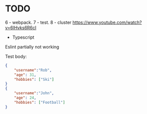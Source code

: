 # TODO

6 - webpack.
7 - test.
8 - cluster <https://www.youtube.com/watch?v=6lHvks6R6cI>

+ Typescript

Eslint partially not working

Test body:

```JSON
{
    "username":"Rob",
    "age": 31,
    "hobbies": ["Ski"]
}
{
    "username":"John",
    "age": 24,
    "hobbies": ["Football"]
}
```
